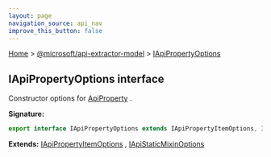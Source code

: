 ```yaml
---
layout: page
navigation_source: api_nav
improve_this_button: false
---
```



[Home](./index.md) &gt; [@microsoft/api-extractor-model](./api-extractor-model.md) &gt; [IApiPropertyOptions](./api-extractor-model.iapipropertyoptions.md)

## IApiPropertyOptions interface

Constructor options for [ApiProperty](./api-extractor-model.apiproperty.md) .

<b>Signature:</b>

```typescript
export interface IApiPropertyOptions extends IApiPropertyItemOptions, IApiStaticMixinOptions
```
<b>Extends:</b> [IApiPropertyItemOptions](./api-extractor-model.iapipropertyitemoptions.md) , [IApiStaticMixinOptions](./api-extractor-model.iapistaticmixinoptions.md)

